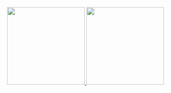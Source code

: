 <div align="center">
  <a href="https://github.com/devjefferson">
  <img height="180em" src="https://github-readme-stats.vercel.app/api?username=devjefferson&show_icons=true&theme=dracula&include_all_commits=true&count_private=true"/>
  <img height="180em" src="https://github-readme-stats.vercel.app/api/top-langs/?username=devjefferson&layout=compact&langs_count=7&theme=dracula"/>
</div>
